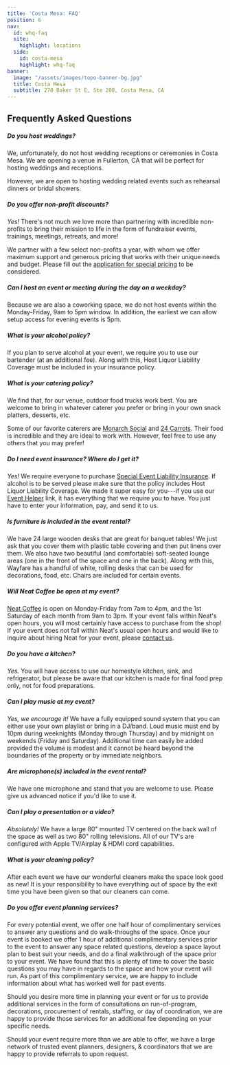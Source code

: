 ```yaml
---
title: 'Costa Mesa: FAQ'
position: 6
nav:
  id: whq-faq
  site:
    highlight: locations
  side:
    id: costa-mesa
    highlight: whq-faq
banner:
  image: "/assets/images/topo-banner-bg.jpg"
  title: Costa Mesa
  subtitle: 270 Baker St E, Ste 200, Costa Mesa, CA
---
```


## Frequently Asked Questions

##### Do you host weddings?

We, unfortunately, do not host wedding receptions or ceremonies in Costa Mesa. We are opening a venue in Fullerton, CA that will be perfect for hosting weddings and receptions.

However, we are open to hosting wedding related events such as rehearsal dinners or bridal showers.

##### Do you offer non-profit discounts?

_Yes!_ There's not much we love more than partnering with incredible non-profits to bring their mission to life in the form of fundraiser events, trainings, meetings, retreats, and more!

We partner with a few select non-profits a year, with whom we offer maximum support and generous pricing that works with their unique needs and budget. Please fill out the [application for special pricing](https://wayfare.typeform.com/to/XTHGhD) to be considered.

##### Can I host an event or meeting during the day on a weekday?

Because we are also a coworking space, we do not host events within the Monday-Friday, 9am to 5pm window. In addition, the earliest we can allow setup access for evening events is 5pm.

##### What is your alcohol policy?

If you plan to serve alcohol at your event, we require you to use our bartender (at an additional fee). Along with this, Host Liquor Liability Coverage must be included in your insurance policy.

##### What is your catering policy?

We find that, for our venue, outdoor food trucks work best. You are welcome to bring in whatever caterer you prefer or bring in your own snack platters, desserts, etc.

Some of our favorite caterers are [Monarch Social](http://www.monarch-social.com/) and [24 Carrots](http://24carrots.com/). Their food is incredible and they are ideal to work with. However, feel free to use any others that you may prefer!

##### Do I need event insurance? Where do I get it?

_Yes!_ We require everyone to purchase [Special Event Liability Insurance](https://www.theeventhelper.com/#uHX7lU). If alcohol is to be served please make sure that the policy includes Host Liquor Liability Coverage. We made it super easy for you---if you use our [Event Helper](https://www.theeventhelper.com/#uHX7lU) link, it has everything that we require you to have. You just have to enter your information, pay, and send it to us.

##### Is furniture is included in the event rental?

We have 24 large wooden desks that are great for banquet tables! We just ask that you cover them with plastic table covering and then put linens over them. We also have two beautiful (and comfortable) soft-seated lounge areas (one in the front of the space and one in the back). Along with this, Wayfare has a handful of white, rolling desks that can be used for decorations, food, etc. Chairs are included for certain events.

##### Will Neat Coffee be open at my event?

[Neat Coffee](http://www.neat.coffee/) is open on Monday-Friday from 7am to 4pm, and the 1st Saturday of each month from 9am to 3pm. If your event falls within Neat's open hours, you will most certainly have access to purchase from the shop! If your event does not fall within Neat's usual open hours and would like to inquire about hiring Neat for your event, please [contact us](/locations/costa-mesa/contact).

##### Do you have a kitchen?

_Yes._ You will have access to use our homestyle kitchen, sink, and refrigerator, but please be aware that our kitchen is made for final food prep only, not for food preparations.

##### Can I play music at my event?

_Yes, we encourage it!_ We have a fully equipped sound system that you can either use your own playlist or bring in a DJ/band. Loud music must end by 10pm during weeknights (Monday through Thursday) and by midnight on weekends (Friday and Saturday). Additional time can easily be added provided the volume is modest and it cannot be heard beyond the boundaries of the property or by immediate neighbors.

##### Are microphone(s) included in the event rental?

We have one microphone and stand that you are welcome to use. Please give us advanced notice if you'd like to use it.

##### Can I play a presentation or a video?

_Absolutely!_ We have a large 80" mounted TV centered on the back wall of the space as well as two 80" rolling televisions. All of our TV's are configured with Apple TV/Airplay & HDMI cord capabilities.

##### What is your cleaning policy?

After each event we have our wonderful cleaners make the space look good as new! It is your responsibility to have everything out of space by the exit time you have been given so that our cleaners can come.

##### Do you offer event planning services?

For every potential event, we offer one half hour of complimentary services to answer any questions and do walk-throughs of the space. Once your event is booked we offer 1 hour of additional complimentary services prior to the event to answer any space related questions, develop a space layout plan to best suit your needs, and do a final walkthrough of the space prior to your event. We have found that this is plenty of time to cover the basic questions you may have in regards to the space and how your event will run. As part of this complimentary service, we are happy to include information about what has worked well for past events.

Should you desire more time in planning your event or for us to provide additional services in the form of consultations on run-of-program, decorations, procurement of rentals, staffing, or day of coordination, we are happy to provide those services for an additional fee depending on your specific needs.

Should your event require more than we are able to offer, we have a large network of trusted event planners, designers, & coordinators that we are happy to provide referrals to upon request.
